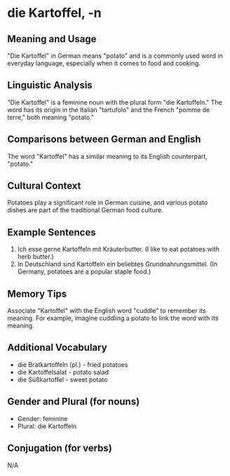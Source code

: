 # die Kartoffel, -n
## Meaning and Usage
"Die Kartoffel" in German means "potato" and is a commonly used word in everyday language, especially when it comes to food and cooking.

## Linguistic Analysis
"Die Kartoffel" is a feminine noun with the plural form "die Kartoffeln." The word has its origin in the Italian "tartufolo" and the French "pomme de terre," both meaning "potato."

## Comparisons between German and English
The word "Kartoffel" has a similar meaning to its English counterpart, "potato."

## Cultural Context
Potatoes play a significant role in German cuisine, and various potato dishes are part of the traditional German food culture.

## Example Sentences
1. Ich esse gerne Kartoffeln mit Kräuterbutter. (I like to eat potatoes with herb butter.)
2. In Deutschland sind Kartoffeln ein beliebtes Grundnahrungsmittel. (In Germany, potatoes are a popular staple food.)

## Memory Tips
Associate "Kartoffel" with the English word "cuddle" to remember its meaning. For example, imagine cuddling a potato to link the word with its meaning.

## Additional Vocabulary
- die Bratkartoffeln (pl.) - fried potatoes
- die Kartoffelsalat - potato salad
- die Süßkartoffel - sweet potato

## Gender and Plural (for nouns)
- Gender: feminine
- Plural: die Kartoffeln

## Conjugation (for verbs)
N/A